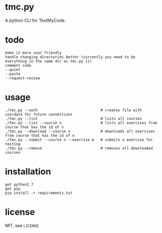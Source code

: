 tmc.py
======

A python CLI for TestMyCode.

todo
====

	make it more user friendly
	handle changing directories better (currently you need to do everything in the same dir as tmc.py is)
	comment code
	--quiet
	--paste
	--request-review

usage
=====

	./tmc.py --auth                				# creates file with userdata for future connections
	./tmc.py --list                				# lists all courses
	./tmc.py --list --course n     				# lists all exercises from course that has the id of n
	./tmc.py --download --course n 				# downloads all exercises from course that has the id of n
	./tmc.py --submit --course n --exercise m 	# submits a exercise for testing
	./tmc.py --remove              				# removes all downloaded courses

installation
============

	get python2.7
	get pip
	pip install -r requirements.txt

license
=======

MIT, see `LICENSE`